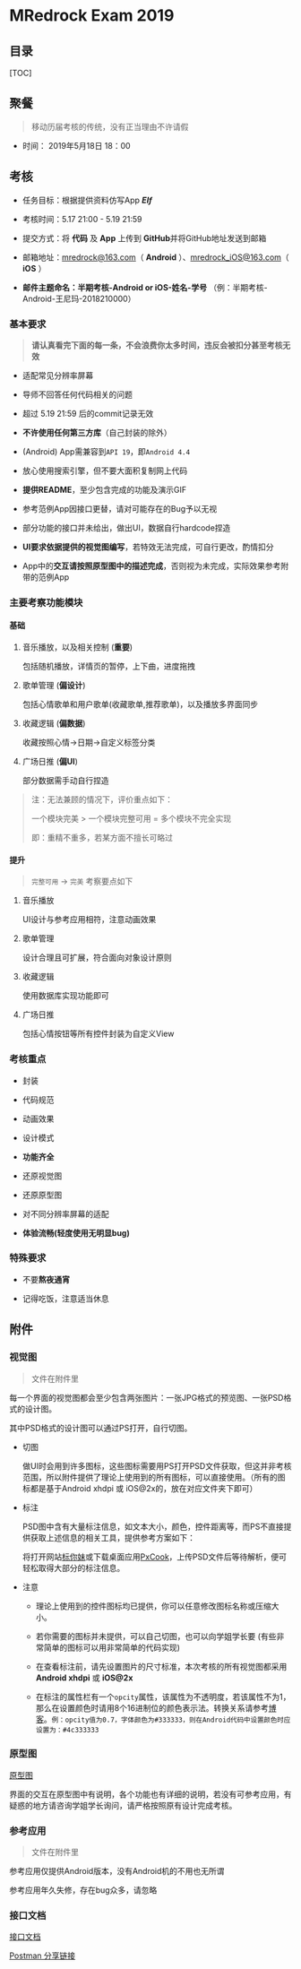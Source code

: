 # MRedrock Exam 2019

## 目录

[TOC]

## 聚餐

> 移动历届考核的传统，没有正当理由不许请假

* 时间： 2019年5月18日 18：00

## 考核

* 任务目标：根据提供资料仿写App ***Elf***
  
* 考核时间：5.17 21:00 - 5.19 21:59
  
* 提交方式：将 **代码** 及 **App** 上传到 **GitHub**并将GitHub地址发送到邮箱

* 邮箱地址：mredrock@163.com（ **Android** ）、mredrock_iOS@163.com（ **iOS** ）
  
* **邮件主题命名：半期考核-Android or iOS-姓名-学号** （例：半期考核-Android-王尼玛-2018210000）

### 基本要求

> **请认真看完下面的每一条，不会浪费你太多时间，违反会被扣分甚至考核无效**
  
* 适配常见分辨率屏幕

* 导师不回答任何代码相关的问题
  
* 超过 5.19 21:59 后的commit记录无效
  
* **不许使用任何第三方库**（自己封装的除外）
  
* (Android) App需兼容到`API 19`，即`Android 4.4`
  
* 放心使用搜索引擎，但不要大面积复制网上代码
  
* **提供README**，至少包含完成的功能及演示GIF

* 参考范例App因接口更替，请对可能存在的Bug予以无视
  
* 部分功能的接口并未给出，做出UI，数据自行hardcode捏造
  
* **UI要求依据提供的视觉图编写**，若特效无法完成，可自行更改，酌情扣分
  
* App中的**交互请按照原型图中的描述完成**，否则视为未完成，实际效果参考附带的范例App

### 主要考察功能模块

#### 基础

1. 音乐播放，以及相关控制 (**重要**)

   包括随机播放，详情页的暂停，上下曲，进度拖拽

2. 歌单管理 (**偏设计**)

   包括心情歌单和用户歌单(收藏歌单,推荐歌单)，以及播放多界面同步

3. 收藏逻辑 (**偏数据**)

   收藏按照心情->日期->自定义标签分类

4. 广场日推 (**偏UI**)

   部分数据需手动自行捏造

> 注：无法兼顾的情况下，评价重点如下：
>
> 一个模块完美 > 一个模块完整可用 = 多个模块不完全实现
>
> 即：重精不重多，若某方面不擅长可略过

#### 提升

> `完整可用` -> `完美` 考察要点如下

1. 音乐播放

   UI设计与参考应用相符，注意动画效果

2. 歌单管理

   设计合理且可扩展，符合面向对象设计原则

3. 收藏逻辑

   使用数据库实现功能即可

4. 广场日推

   包括心情按钮等所有控件封装为自定义View

### 考核重点

* 封装
  
* 代码规范
  
* 动画效果
  
* 设计模式
  
* **功能齐全**
  
* 还原视觉图

* 还原原型图
  
* 对不同分辨率屏幕的适配
  
* **体验流畅(轻度使用无明显bug)**

### 特殊要求

* 不要**熬夜通宵**
  
* 记得吃饭，注意适当休息
  
## 附件

### 视觉图

> 文件在附件里

每一个界面的视觉图都会至少包含两张图片：一张JPG格式的预览图、一张PSD格式的设计图。

其中PSD格式的设计图可以通过PS打开，自行切图。

* 切图

    做UI时会用到许多图标，这些图标需要用PS打开PSD文件获取，但这并非考核范围，所以附件提供了理论上使用到的所有图标，可以直接使用。（所有的图标都是基于Android xhdpi 或 iOS@2x的，放在对应文件夹下即可）

* 标注

    PSD图中含有大量标注信息，如文本大小，颜色，控件距离等，而PS不直接提供获取上述信息的相关工具，提供参考方案如下：

    将打开网站[标你妹](http://www.biaonimeia.com)或下载桌面应用[PxCook](https://www.fancynode.com.cn/pxcook)，上传PSD文件后等待解析，便可轻松取得大部分的标注信息。

* 注意

  * 理论上使用到的控件图标均已提供，你可以任意修改图标名称或压缩大小。

  * 若你需要的图标并未提供，可以自己切图，也可以向学姐学长要 (有些非常简单的图标可以用非常简单的代码实现)

  * 在查看标注前，请先设置图片的尺寸标准，本次考核的所有视觉图都采用 **Android xhdpi** 或 **iOS@2x**

  * 在标注的属性栏有一个`opcity`属性，该属性为不透明度，若该属性不为1，那么在设置颜色时请用8个16进制位的颜色表示法。转换关系请参考[博客](http://www.cnblogs.com/lianghui66/p/4537809.html)。`例：opcity值为0.7，字体颜色为#333333，则在Android代码中设置颜色时应设置为：#4c333333`

### 原型图

[原型图](https://mjxwap.axshare.com/#g=1&p=%E4%B8%BB%E9%A1%B5)

界面的交互在原型图中有说明，各个功能也有详细的说明，若没有可参考应用，有疑惑的地方请咨询学姐学长询问，请严格按照原有设计完成考核。

### 参考应用

> 文件在附件里

参考应用仅提供Android版本，没有Android机的不用也无所谓

参考应用年久失修，存在bug众多，请忽略

### 接口文档

[接口文档](Api.md)

[Postman 分享链接](https://www.getpostman.com/collections/3a8a8816e60b88b0c2cb)